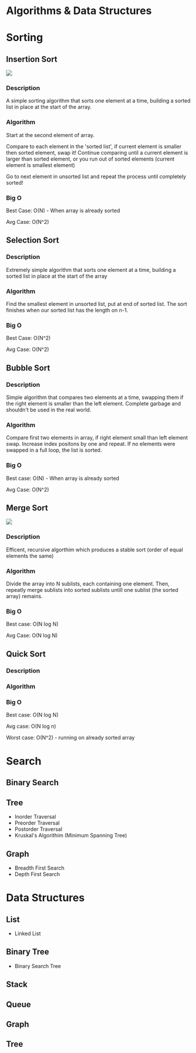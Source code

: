 # Algorithms & Data Structures

# Sorting

## Insertion Sort

![](https://upload.wikimedia.org/wikipedia/commons/0/0f/Insertion-sort-example-300px.gif)

### Description
A simple sorting algorithm that sorts one element at a time, building a sorted list in place at the start of the array. 

### Algorithm
Start at the second element of array.

Compare to each element in the 'sorted list', if current element is smaller then 
sorted element, swap it! Continue comparing until a current element is larger 
than sorted element, or you run out of sorted elements (current element is smallest element)

Go to next element in unsorted list and repeat the process until completely sorted!

### Big O
Best Case: O(N) - When array is already sorted

Avg Case: O(N^2)

## Selection Sort
### Description
Extremely simple algorithm that sorts one element at a time, building a sorted list in place at the start of the array

### Algorithm
Find the smallest element in unsorted list, put at end of sorted list. The sort
finishes when our sorted list has the length on n-1.

### Big O
Best Case: O(N^2)

Avg Case: O(N^2)

## Bubble Sort
### Description
Simple algorithm that compares two elements at a time, swapping them if the right 
element is smaller than the left element. Complete garbage and shouldn't be used
in the real world.

### Algorithm
Compare first two elements in array, if right element small than left element
swap. Increase index positons by one and repeat. If no elements were swapped in
a full loop, the list is sorted.

### Big O
Best case: O(N) - When array is already sorted

Avg Case: O(N^2)

## Merge Sort
![](https://upload.wikimedia.org/wikipedia/commons/c/cc/Merge-sort-example-300px.gif)
### Description
Efficent, recursive algorthim which produces a stable sort (order of
equal elements the same)

### Algorithm
Divide the array into N sublists, each containing one element. Then, repeatly
merge sublists into sorted sublists untill one sublist (the sorted array)
remains.

### Big O
Best case: O(N log N)

Avg Case: O(N log N)


## Quick Sort
### Description

### Algorithm

### Big O
Best case: O(N log N)

Avg case: O(N log n)

Worst case: O(N^2) - running on already sorted array

# Search

## Binary Search

## Tree

- Inorder Traversal
- Preorder Traversal
- Postorder Traversal
- Kruskal's Algorithim (Minimum Spanning Tree)

## Graph

- Breadth First Search
- Depth First Search

# Data Structures

## List

- Linked List

## Binary Tree

- Binary Search Tree

## Stack

## Queue

## Graph

## Tree
